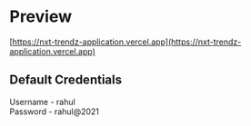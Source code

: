 # Preview

[https://nxt-trendz-application.vercel.app](https://nxt-trendz-application.vercel.app)

## Default Credentials

Username - rahul <br>
Password - rahul@2021
